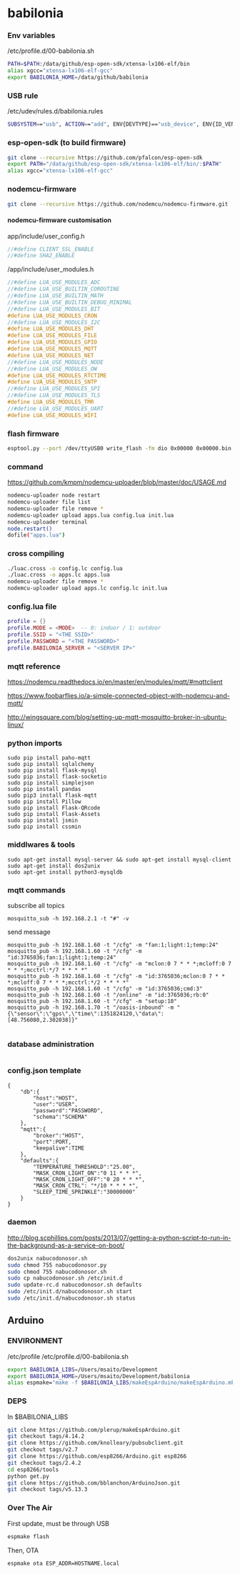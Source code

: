 # babilonia

### Env variables
/etc/profile.d/00-babilonia.sh
```bash
PATH=$PATH:/data/github/esp-open-sdk/xtensa-lx106-elf/bin
alias xgcc="xtensa-lx106-elf-gcc"
export BABILONIA_HOME=/data/github/babilonia
```
### USB rule
/etc/udev/rules.d/babilonia.rules

```bash
SUBSYSTEM=="usb", ACTION=="add", ENV{DEVTYPE}=="usb_device", ENV{ID_VENDOR}=="1a86", RUN+="/babilonia/utils/nodeupdate.sh"
```

### esp-open-sdk (to build firmware)
```bash
git clone --recursive https://github.com/pfalcon/esp-open-sdk
export PATH="/data/github/esp-open-sdk/xtensa-lx106-elf/bin/:$PATH"
alias xgcc="xtensa-lx106-elf-gcc"
```
### nodemcu-firmware

```bash
git clone --recursive https://github.com/nodemcu/nodemcu-firmware.git
```

#### nodemcu-firmware customisation

app/include/user_config.h
```c
//#define CLIENT_SSL_ENABLE
//#define SHA2_ENABLE
```

/app/include/user_modules.h
```c
//#define LUA_USE_MODULES_ADC
//#define LUA_USE_BUILTIN_COROUTINE
//#define LUA_USE_BUILTIN_MATH
//#define LUA_USE_BUILTIN_DEBUG_MINIMAL
//#define LUA_USE_MODULES_BIT
#define LUA_USE_MODULES_CRON
//#define LUA_USE_MODULES_I2C
#define LUA_USE_MODULES_DHT
#define LUA_USE_MODULES_FILE
#define LUA_USE_MODULES_GPIO
#define LUA_USE_MODULES_MQTT
#define LUA_USE_MODULES_NET
//#define LUA_USE_MODULES_NODE
//#define LUA_USE_MODULES_OW
#define LUA_USE_MODULES_RTCTIME
#define LUA_USE_MODULES_SNTP
//#define LUA_USE_MODULES_SPI
//#define LUA_USE_MODULES_TLS
#define LUA_USE_MODULES_TMR
//#define LUA_USE_MODULES_UART
#define LUA_USE_MODULES_WIFI
```


### flash firmware
```bash
esptool.py --port /dev/ttyUSB0 write_flash -fm dio 0x00000 0x00000.bin 0x10000 0x10000.bin
```

### command
https://github.com/kmpm/nodemcu-uploader/blob/master/doc/USAGE.md
```bash
nodemcu-uploader node restart
nodemcu-uploader file list
nodemcu-uploader file remove *
nodemcu-uploader upload apps.lua config.lua init.lua
nodemcu-uploader terminal
node.restart()
dofile("apps.lua")
```
### cross compiling
```bash
./luac.cross -o config.lc config.lua
./luac.cross -o apps.lc apps.lua
nodemcu-uploader file remove *
nodemcu-uploader upload apps.lc config.lc init.lua
```

### config.lua file
```lua
profile = {}
profile.MODE = <MODE>  -- 0: indoor / 1: outdoor
profile.SSID = "<THE SSID>"
profile.PASSWORD = "<THE PASSWORD>"
profile.BABILONIA_SERVER = "<SERVER IP>"

```
### mqtt reference
https://nodemcu.readthedocs.io/en/master/en/modules/mqtt/#mqttclient

https://www.foobarflies.io/a-simple-connected-object-with-nodemcu-and-mqtt/

http://wingsquare.com/blog/setting-up-mqtt-mosquitto-broker-in-ubuntu-linux/

### python imports
```
sudo pip install paho-mqtt
sudo pip install sqlalchemy
sudo pip install flask-mysql
sudo pip install flask-socketio
sudo pip install simplejson
sudo pip install pandas
sudo pip3 install flask-mqtt
sudo pip install Pillow
sudo pip install Flask-QRcode
sudo pip install Flask-Assets
sudo pip install jsmin
sudo pip install cssmin

```

### middlwares & tools
```
sudo apt-get install mysql-server && sudo apt-get install mysql-client
sudo apt-get install dos2unix
sudo apt-get install python3-mysqldb
```

### mqtt commands

subscribe all topics
```
mosquitto_sub -h 192.168.2.1 -t "#" -v
```
send message
```
mosquitto_pub -h 192.168.1.60 -t "/cfg" -m "fan:1;light:1;temp:24"
mosquitto_pub -h 192.168.1.60 -t "/cfg" -m "id:3765036;fan:1;light:1;temp:24"
mosquitto_pub -h 192.168.1.60 -t "/cfg" -m "mclon:0 7 * * *;mcloff:0 7 * * *;mcctrl:*/7 * * * *"
mosquitto_pub -h 192.168.1.60 -t "/cfg" -m "id:3765036;mclon:0 7 * * *;mcloff:0 7 * * *;mcctrl:*/2 * * * *"
mosquitto_pub -h 192.168.1.60 -t "/cfg" -m "id:3765036;cmd:3"
mosquitto_pub -h 192.168.1.60 -t "/online" -m "id:3765036;rb:0"
mosquitto_pub -h 192.168.1.60 -t "/cfg" -m "setup:10"
mosquitto_pub -h 192.168.1.70 -t "/oasis-inbound" -m "{\"sensor\":\"gps\",\"time\":1351824120,\"data\":[48.756080,2.302038]}"


```

### database administration
```bash

```

### config.json template
```
{
    "db":{
        "host":"HOST",
        "user":"USER",
        "password":"PASSWORD",
        "schema":"SCHEMA"
    },
    "mqtt":{
        "broker":"HOST",
        "port":PORT,
        "keepalive":TIME
    },
    "defaults":{
        "TEMPERATURE_THRESHOLD":"25.00",
        "MASK_CRON_LIGHT_ON":"0 11 * * *",
        "MASK_CRON_LIGHT_OFF":"0 20 * * *",
        "MASK_CRON_CTRL": "*/10 * * * *",
        "SLEEP_TIME_SPRINKLE":"30000000"
    }
}

```

### daemon
http://blog.scphillips.com/posts/2013/07/getting-a-python-script-to-run-in-the-background-as-a-service-on-boot/

```bash
dos2unix nabucodonosor.sh
sudo chmod 755 nabucodonosor.py
sudo chmod 755 nabucodonosor.sh
sudo cp nabucodonosor.sh /etc/init.d
sudo update-rc.d nabucodonosor.sh defaults
sudo /etc/init.d/nabucodonosor.sh start
sudo /etc/init.d/nabucodonosor.sh status
```

## Arduino

### ENVIRONMENT
/etc/profile
/etc/profile.d/00-babilonia.sh
```bash
export BABILONIA_LIBS=/Users/msaito/Development
export BABILONIA_HOME=/Users/msaito/Development/babilonia
alias espmake="make -f $BABILONIA_LIBS/makeEspArduino/makeEspArduino.mk"
```

### DEPS
In $BABILONIA_LIBS
```bash
git clone https://github.com/plerup/makeEspArduino.git
git checkout tags/4.14.2
git clone https://github.com/knolleary/pubsubclient.git
git checkout tags/v2.7
git clone https://github.com/esp8266/Arduino.git esp8266
git checkout tags/2.4.2
cd esp8266/tools
python get.py
git clone https://github.com/bblanchon/ArduinoJson.git
git checkout tags/v5.13.3
```
### Over The Air
First update, must be through USB
```bash
espmake flash
```
Then, OTA
```bash
espmake ota ESP_ADDR=HOSTNAME.local
```
